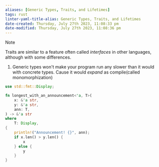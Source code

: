 ```yaml
---
aliases: [Generic Types, Traits, and Lifetimes]
tags: rust 
linter-yaml-title-alias: Generic Types, Traits, and Lifetimes
date-created: Thursday, July 27th 2023, 11:08:33 pm
date-modified: Thursday, July 27th 2023, 11:08:36 pm
---
```


> [!Note]
> Traits are similar to a feature often called _interfaces_ in other languages, although with some differences.


1. Generic types won't make your program run any slower than it would with concrete types. Cause it would *expand* as compile(called monomorphization)

```rust
use std::fmt::Display;

fn longest_with_an_announcement<'a, T>(
    x: &'a str,
    y: &'a str,
    ann: T,
) -> &'a str
where
    T: Display,
{
    println!("Announcement! {}", ann);
    if x.len() > y.len() {
        x
    } else {
        y
    }
}
```